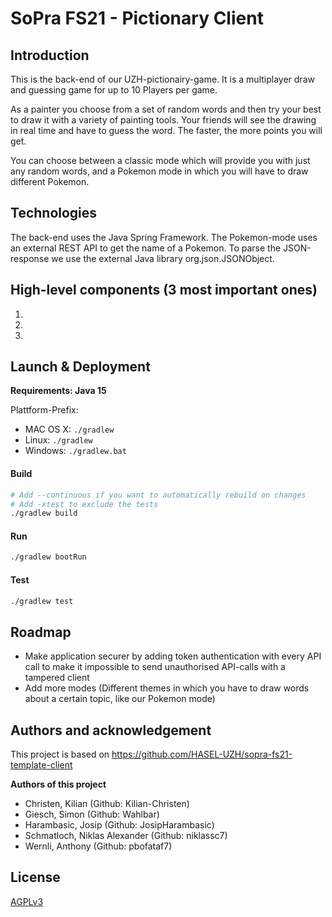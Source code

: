 # SoPra FS21 - Pictionary Client

## Introduction
This is the back-end of our UZH-pictionairy-game.
It is a multiplayer draw and guessing game for up to 10 Players per game.

As a painter you choose from a set of random words and then try your best to
draw it with a variety of painting tools. Your friends will see the drawing in
real time and have to guess the word. The faster, the more points you will get.

You can choose between a classic mode which will provide you with just any random
words, and a Pokemon mode in which you will have to draw different Pokemon.

## Technologies

The back-end uses the Java Spring Framework.
The Pokemon-mode uses an external REST API to get the name of a Pokemon. To
parse the JSON-response we use the external Java library org.json.JSONObject.

## High-level components (3 most important ones)

1.
2.
3.

## Launch & Deployment

**Requirements: Java 15**

Plattform-Prefix:

-   MAC OS X: `./gradlew`
-   Linux: `./gradlew`
-   Windows: `./gradlew.bat`

#### Build

```bash
# Add --continuous if you want to automatically rebuild on changes
# Add -xtest to exclude the tests
./gradlew build
```

#### Run

```bash
./gradlew bootRun
```

#### Test

```bash
./gradlew test
```

## Roadmap

* Make application securer by adding token authentication with every API call
to make it impossible to send unauthorised API-calls with a tampered client
* Add more modes (Different themes in which you have to draw words about a
certain topic, like our Pokemon mode)

## Authors and acknowledgement

This project is based on https://github.com/HASEL-UZH/sopra-fs21-template-client

**Authors of this project**

* Christen, Kilian (Github: Kilian-Christen)
* Giesch, Simon (Github: Wahlbar)
* Harambasic, Josip (Github: JosipHarambasic)
* Schmatloch, Niklas Alexander (Github: niklassc7)
* Wernli, Anthony (Github: pbofataf7)

## License

[AGPLv3](LICENSE)
